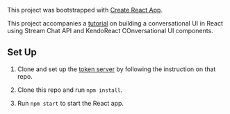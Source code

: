 This project was bootstrapped with [Create React App](https://github.com/facebook/create-react-app).

This project accompanies a [tutorial]() on building a conversational UI in React using Stream Chat API and KendoReact COnversational UI components.

## Set Up

1. Clone and set up the [token server](https://github.com/pmbanugo/stream-chat-boilerplate-api) by following the instruction on that repo.

2. Clone this repo and run `npm install`.
3. Run `npm start` to start the React app.
